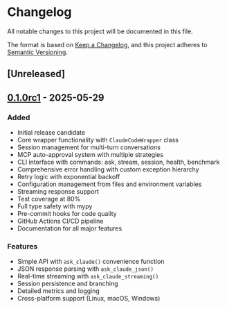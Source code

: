 # Changelog

All notable changes to this project will be documented in this file.

The format is based on [Keep a Changelog](https://keepachangelog.com/en/1.0.0/),
and this project adheres to [Semantic Versioning](https://semver.org/spec/v2.0.0.html).

## [Unreleased]

## [0.1.0rc1] - 2025-05-29

### Added
- Initial release candidate
- Core wrapper functionality with `ClaudeCodeWrapper` class
- Session management for multi-turn conversations
- MCP auto-approval system with multiple strategies
- CLI interface with commands: ask, stream, session, health, benchmark
- Comprehensive error handling with custom exception hierarchy
- Retry logic with exponential backoff
- Configuration management from files and environment variables
- Streaming response support
- Test coverage at 80%
- Full type safety with mypy
- Pre-commit hooks for code quality
- GitHub Actions CI/CD pipeline
- Documentation for all major features

### Features
- Simple API with `ask_claude()` convenience function
- JSON response parsing with `ask_claude_json()`
- Real-time streaming with `ask_claude_streaming()`
- Session persistence and branching
- Detailed metrics and logging
- Cross-platform support (Linux, macOS, Windows)

[0.1.0rc1]: https://github.com/spenquatch/ask-claude/releases/tag/v0.1.0rc1
